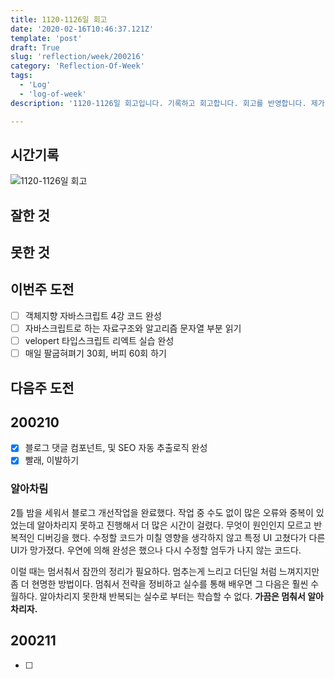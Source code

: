 ```yaml
---
title: 1120-1126일 회고
date: '2020-02-16T10:46:37.121Z'
template: 'post'
draft: True
slug: 'reflection/week/200216'
category: 'Reflection-Of-Week'
tags:
  - 'Log'
  - 'log-of-week'
description: '1120-1126일 회고입니다. 기록하고 회고합니다. 회고를 반영합니다. 제가 자라는 방식입니다.'

---
```


## 시간기록 
![1120-1126일 회고](https://i.imgur.com/)

## 잘한 것

## 못한 것

## 이번주 도전
- [ ] 객체지향 자바스크립트 4강 코드 완성 
- [ ] 자바스크립트로 하는 자료구조와 알고리즘 문자열 부분 읽기 
- [ ] velopert 타입스크립트 리엑트 실습 완성 
- [ ] 매일 팔굽혀펴기 30회, 버피 60회 하기

## 다음주 도전

## 200210

- [x] 블로그 댓글 컴포넌트, 및 SEO 자동 추출로직 완성
- [x] 빨래, 이발하기

### 알아차림

2틀 밤을 세워서 블로그 개선작업을 완료했다. 작업 중 수도 없이 많은 오류와 중복이 있었는데 알아차리지 못하고 진행해서 더 많은 시간이 걸렸다. 무엇이 원인인지 모르고 반복적인 디버깅을 했다. 수정할 코드가 미칠 영향을 생각하지 않고 특정 UI 고쳤다가 다른 UI가 망가졌다. 우연에 의해 완성은 했으나 다시 수정할 엄두가 나지 않는 코드다. 

이럴 때는 멈서춰서 잠깐의 정리가 필요하다. 멈추는게 느리고 더딘일 처럼 느껴지지만 좀 더 현명한 방법이다. 멈춰서 전략을 정비하고 실수를 통해 배우면 그 다음은 훨씬 수월하다. 알아차리지 못한채 반복되는 실수로 부터는 학습할 수 없다. **가끔은 멈춰서 알아차리자.**

## 200211

- [ ] 
